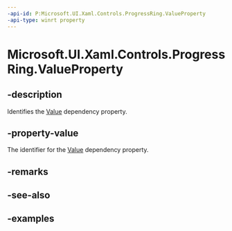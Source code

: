 ```yaml
---
-api-id: P:Microsoft.UI.Xaml.Controls.ProgressRing.ValueProperty
-api-type: winrt property
---
```


# Microsoft.UI.Xaml.Controls.ProgressRing.ValueProperty

<!--
public static Windows.UI.Xaml.DependencyProperty ValueProperty { get; }
-->


## -description
Identifies the [Value](progressring_value.md) dependency property. 

## -property-value

The identifier for the [Value](progressring_value.md) dependency property.

## -remarks

## -see-also

## -examples


